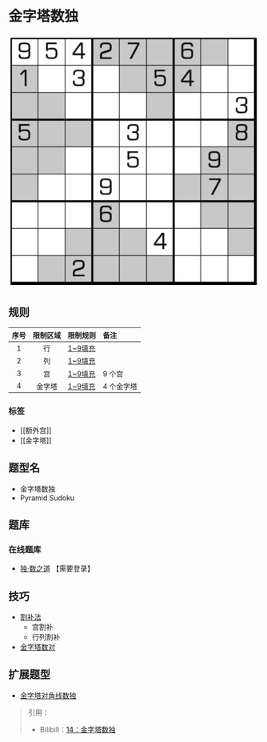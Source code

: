 # 金字塔数独

![题](../../../../../images/sudoku/金字塔数独.png)

## 规则

| 序号  | 限制区域 | 限制规则    | 备注     |
|:---:|:----:|:--------|:-------|
|  1  |  行   | [1~9填充] |        |
|  2  |  列   | [1~9填充] |        |
|  3  |  宫   | [1~9填充] | 9 个宫   |
|  4  | 金字塔  | [1~9填充] | 4 个金字塔 |

### 标签

- [[额外宫]]
- [[金字塔]]

## 题型名

- 金字塔数独
- Pyramid Sudoku

## 题库

### 在线题库

- [独·数之道](http://www.sudokufans.org.cn/lx/game.index.php?type=xx) 【需要登录】

## 技巧

- [割补法](https://www.bilibili.com/read/cv10181020)
  - 宫割补
  - 行列割补
- [金字塔数对](https://www.bilibili.com/read/cv10181020)

## 扩展题型

- [金字塔对角线数独](金字塔对角线数独.md)

> 引用：
>
> - Bilibili：[14：金字塔数独](https://www.bilibili.com/read/cv10181020)

[1~9填充]: ../../../../../rules.md#1to9填充
